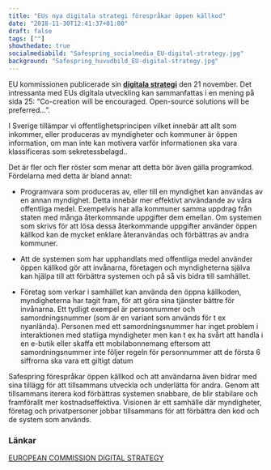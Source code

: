 ```yaml
---
title: "EUs nya digitala strategi förespråkar öppen källkod"
date: "2018-11-30T12:41:37+01:00"
draft: false
tags: [""]
showthedate: true
socialmediabild: "Safespring_socialmedia_EU-digital-strategy.jpg"
background: "Safespring_huvudbild_EU-digital-strategy.jpg"
---
```

EU kommissionen publicerade sin **[digitala strategi][strategi]** den 21 november. Det intressanta med EUs digitala utveckling kan sammanfattas i en mening på sida 25: “Co-creation will be encouraged. Open-source solutions will be preferred...”.

I Sverige tillämpar vi offentlighetsprincipen vilket innebär att allt som inkommer, eller produceras av myndigheter och kommuner är öppen information, om man inte kan motivera varför informationen ska vara klassificeras som sekretessbelagd..

Det är fler och fler röster som menar att detta bör även gälla programkod. Fördelarna med detta är bland annat:

- Programvara som produceras av, eller till en myndighet kan användas av en annan myndighet. Detta innebär mer effektivt användande av våra offentliga medel. Exempelvis har alla kommuner samma uppdrag från staten med många återkommande uppgifter dem emellan. Om systemen som skrivs för att lösa dessa återkommande uppgifter använder öppen källkod kan de mycket enklare återanvändas och förbättras av andra kommuner.

- Att de systemen som har upphandlats med offentliga medel använder öppen källkod gör att invånarna, företagen och myndigheterna själva kan hjälpa till att förbättra systemen och på så vis bidra till samhället.

- Företag som verkar i samhället kan använda den öppna källkoden, myndigheterna har tagit fram, för att göra sina tjänster bättre för invånarna. Ett tydligt exempel är personnummer och samordningsnummer (som är en variant som används för t ex nyanlända). Personen med ett samordningsnummer har inget problem i interaktionen med statliga myndigheter men kan t ex ha svårt att handla i en e-butik eller skaffa ett mobilabonnemang eftersom att samordningsnummer inte följer regeln för personnummer att de första 6 siffrorna ska vara ett giltigt datum

Safespring förespråkar öppen källkod och att användarna även bidrar med sina tillägg för att tillsammans utveckla och underlätta för andra. Genom att tillsammans iterera kod förbättras systemen snabbare, de blir stabilare och framförallt mer kostnadseffektiva. Visionen är ett samhälle där myndigheter, företag och privatpersoner jobbar tillsammans för att förbättra den kod och de system som används.

### Länkar
<a href="https://ec.europa.eu/info/sites/info/files/strategy/decision-making_process/documents/ec_digitalstrategy_en.pdf" id="text-button">EUROPEAN COMMISSION DIGITAL STRATEGY</a>


[strategi]:https://ec.europa.eu/info/sites/info/files/strategy/decision-making_process/documents/ec_digitalstrategy_en.pdf
